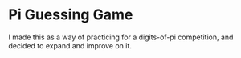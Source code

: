 # Pi Guessing Game
I made this as a way of practicing for a digits-of-pi competition, and decided to expand and improve on it.